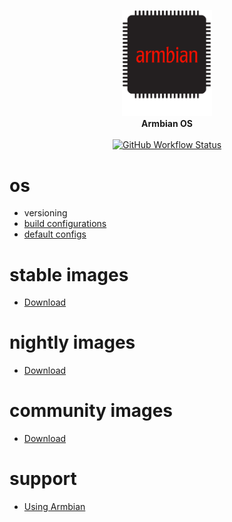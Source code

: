 <p align="center">
  <a href="#build-framework">
   <img src="https://raw.githubusercontent.com/armbian/build/master/.github/armbian-logo.png" alt="Armbian logo" width="144">
  </a><br>
  <strong>Armbian OS</strong><br>
<br>
<a href=https://github.com/armbian/os/actions/workflows/build-images.yml><img alt="GitHub Workflow Status" src="https://img.shields.io/github/actions/workflow/status/armbian/os/build-images.yml?logo=githubactions&label=Build%20Nighlty%20Images&style=for-the-badge&branch=main"></a>
</a>
</p>


# os 

- versioning
- [build configurations](targets)
- [default configs](userpatches)

# stable images

- [Download](https://www.armbian.com/download/)

# nightly images

- [Download](https://github.com/armbian/os/releases)

# community images

- [Download](https://github.com/armbian/community)

# support

- [Using Armbian](https://forum.armbian.com/forum/23-using-armbian/)
